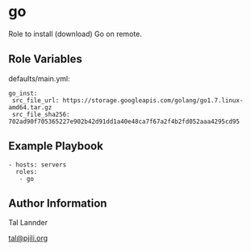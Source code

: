go
=========

Role to install (download) Go on remote.


Role Variables
--------------

defaults/main.yml:

```
go_inst:
 src_file_url: https://storage.googleapis.com/golang/go1.7.linux-amd64.tar.gz
 src_file_sha256: 702ad90f705365227e902b42d91dd1a40e48ca7f67a2f4b2fd052aaa4295cd95
```


Example Playbook
----------------

```
- hosts: servers
  roles:
   - go
```


Author Information
------------------

Tal Lannder

tal@pjili.org
